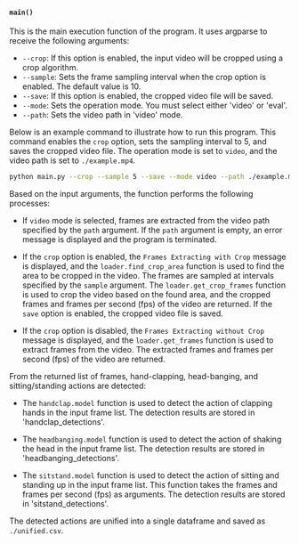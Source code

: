 #### `main()`

This is the main execution function of the program. It uses argparse to receive the following arguments:

- `--crop`: If this option is enabled, the input video will be cropped using a crop algorithm.
- `--sample`: Sets the frame sampling interval when the crop option is enabled. The default value is 10.
- `--save`: If this option is enabled, the cropped video file will be saved.
- `--mode`: Sets the operation mode. You must select either 'video' or 'eval'.
- `--path`: Sets the video path in 'video' mode.

Below is an example command to illustrate how to run this program. This command enables the `crop` option, sets the sampling interval to 5, and saves the cropped video file. The operation mode is set to `video`, and the video path is set to `./example.mp4`.

```bash
python main.py --crop --sample 5 --save --mode video --path ./example.mp4
```

Based on the input arguments, the function performs the following processes:

- If `video` mode is selected, frames are extracted from the video path specified by the `path` argument. If the `path` argument is empty, an error message is displayed and the program is terminated.

- If the `crop` option is enabled, the `Frames Extracting with Crop` message is displayed, and the `loader.find_crop_area` function is used to find the area to be cropped in the video. The frames are sampled at intervals specified by the `sample` argument. The `loader.get_crop_frames` function is used to crop the video based on the found area, and the cropped frames and frames per second (fps) of the video are returned. If the `save` option is enabled, the cropped video file is saved.

- If the `crop` option is disabled, the `Frames Extracting without Crop` message is displayed, and the `loader.get_frames` function is used to extract frames from the video. The extracted frames and frames per second (fps) of the video are returned.

From the returned list of frames, hand-clapping, head-banging, and sitting/standing actions are detected:

- The `handclap.model` function is used to detect the action of clapping hands in the input frame list. The detection results are stored in 'handclap_detections'.

- The `headbanging.model` function is used to detect the action of shaking the head in the input frame list. The detection results are stored in 'headbanging_detections'.

- The `sitstand.model` function is used to detect the action of sitting and standing up in the input frame list. This function takes the frames and frames per second (fps) as arguments. The detection results are stored in 'sitstand_detections'.

The detected actions are unified into a single dataframe and saved as `./unified.csv`.
